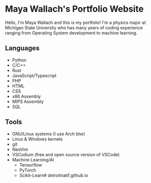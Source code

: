 # Maya Wallach's Portfolio Website

Hello, I'm Maya Wallach and this is my portfolio! I'm a physics major at Michigan State University who has many years of coding experience ranging from Operating System development to machine learning.

## Languages

* Python
* C/C++
* Rust
* JavaScript/Typescript
* PHP
* HTML
* CSS
* x86 Assembly
* MIPS Assembly
* SQL

## Tools

* GNU/Linux systems (I use Arch btw)
* Linux & Windows kernels
* git
* NeoVim
* VSCodium (free and open source version of VSCode)
* Machine Learning/AI
    * Tensorflow
    * PyTorch
    * Scikit-Learn# detroitnatif.github.io
